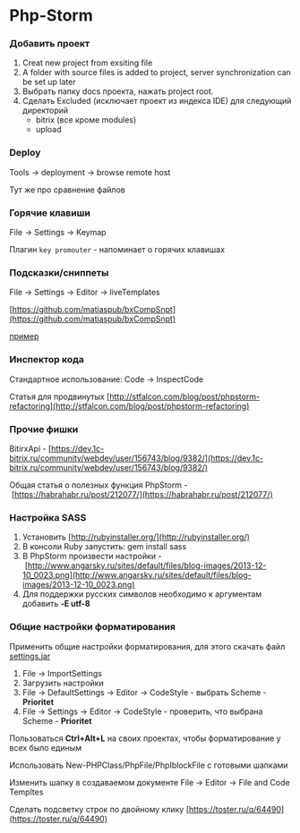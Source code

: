 Php-Storm
====================================

### Добавить проект
1. Creat new project from exsiting file
1. A folder with source files is added to project, server synchronization can be set up later
1. Выбрать папку docs проекта, нажать project root.
1. Сделать Excluded (исключает проект из индекса IDE) для следующий директорий
	- bitrix (все кроме modules)
	- upload

### Deploy

Tools → deployment → browse remote host

Тут же про сравнение файлов

### Горячие клавиши

File → Settings → Keymap

Плагин ```key promouter``` - напоминает о горячих клавишах

### Подсказки/сниппеты

File → Settings → Editor → liveTemplates

[https://github.com/matiaspub/bxCompSnpt](https://github.com/matiaspub/bxCompSnpt)

[пример](http://habrastorage.org/storage3/742/4cc/9c1/7424cc9c1d4026f07d3a39cd575bd91b.png)

### Инспектор кода

Стандартное использование: Code → InspectCode

Статья для продвинутых [http://stfalcon.com/blog/post/phpstorm-refactoring](http://stfalcon.com/blog/post/phpstorm-refactoring)

### Прочие фишки

BitirxApi - [https://dev.1c-bitrix.ru/community/webdev/user/156743/blog/9382/](https://dev.1c-bitrix.ru/community/webdev/user/156743/blog/9382/)

Общая статья о полезных функция PhpStorm - [https://habrahabr.ru/post/212077/](https://habrahabr.ru/post/212077/)

### Настройка SASS

1. Установить [http://rubyinstaller.org/](http://rubyinstaller.org/)
2. В консоли Ruby запустить: gem install sass
3. В PhpStorm произвести настройки - [http://www.angarsky.ru/sites/default/files/blog-images/2013-12-10_0023.png](http://www.angarsky.ru/sites/default/files/blog-images/2013-12-10_0023.png)
4. Для поддержки русских символов необходимо к аргументам добавить **-E utf-8**

### Общие настройки форматирования

Применить общие настройки форматирования, для этого скачать файл [settings.jar](data/settings.jar)

1. File → ImportSettings
2. Загрузить настройки
3. File → DefaultSettings → Editor → CodeStyle - выбрать Scheme - **Prioritet**
4. File → Settings → Editor → CodeStyle - проверить, что выбрана Scheme - **Prioritet**

Пользоваться **Ctrl+Alt+L** на своих проектах, чтобы форматирование у всех было единым

Использовать New-PHPClass/PhpFile/PhpIblockFile c готовыми шапками

Изменить шапку в создаваемом документе File → Editor → File and Code Templtes

Сделать подсветку строк по двойному клику [https://toster.ru/q/64490](https://toster.ru/q/64490)
